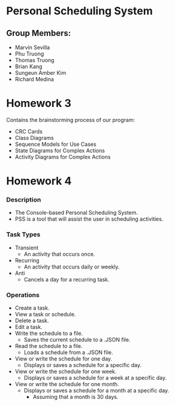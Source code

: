 # Personal Scheduling System
## Group Members:
- Marvin Sevilla
- Phu Truong
- Thomas Truong
- Brian Kang
- Sungeun Amber Kim
- Richard Medina

# Homework 3
Contains the brainstorming process of our program:
- CRC Cards
- Class Diagrams
- Sequence Models for Use Cases
- State Diagrams for Complex Actions
- Activity Diagrams for Complex Actions

# Homework 4
### Description
- The Console-based Personal Scheduling System.
- PSS is a tool that will assist the user in scheduling activities.

### Task Types
- Transient
  - An activity that occurs once.
- Recurring
  - An activity that occurs daily or weekly.
- Anti
  - Cancels a day for a recurring task.

### Operations
- Create a task.
- View a task or schedule.
- Delete a task.
- Edit a task.
- Write the schedule to a file.
  - Saves the current schedule to a .JSON file.
- Read the schedule to a file.
  - Loads a schedule from a .JSON file.
- View or write the schedule for one day.
  - Displays or saves a schedule for a specific day.
- View or write the schedule for one week.
  - Displays or saves a schedule for a week at a specific day.
- View or write the schedule for one month.
  - Displays or saves a schedule for a month at a specific day.
    - Assuming that a month is 30 days.
